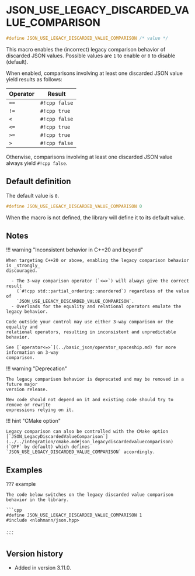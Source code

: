 # JSON_USE_LEGACY_DISCARDED_VALUE_COMPARISON

```cpp
#define JSON_USE_LEGACY_DISCARDED_VALUE_COMPARISON /* value */
```

This macro enables the (incorrect) legacy comparison behavior of discarded JSON values.
Possible values are `1` to enable or `0` to disable (default).

When enabled, comparisons involving at least one discarded JSON value yield results as follows:

| **Operator** | **Result**    |
|--------------|---------------|
| `==`         | `#!cpp false` |
| `!=`         | `#!cpp true`  |
| `<`          | `#!cpp false` |
| `<=`         | `#!cpp true`  |
| `>=`         | `#!cpp true`  |
| `>`          | `#!cpp false` |

Otherwise, comparisons involving at least one discarded JSON value always yield `#!cpp false`.

## Default definition

The default value is `0`.

```cpp
#define JSON_USE_LEGACY_DISCARDED_VALUE_COMPARISON 0
```

When the macro is not defined, the library will define it to its default value.

## Notes

!!! warning "Inconsistent behavior in C++20 and beyond"

    When targeting C++20 or above, enabling the legacy comparison behavior is _strongly_
    discouraged.

      - The 3-way comparison operator (`<=>`) will always give the correct result
        (`#!cpp std::partial_ordering::unordered`) regardless of the value of
        `JSON_USE_LEGACY_DISCARDED_VALUE_COMPARISON`.
      - Overloads for the equality and relational operators emulate the legacy behavior.

    Code outside your control may use either 3-way comparison or the equality and
    relational operators, resulting in inconsistent and unpredictable behavior.

    See [`operator<=>`](../basic_json/operator_spaceship.md) for more information on 3-way
    comparison.

!!! warning "Deprecation"

    The legacy comparison behavior is deprecated and may be removed in a future major
    version release.

    New code should not depend on it and existing code should try to remove or rewrite
    expressions relying on it.

!!! hint "CMake option"

    Legacy comparison can also be controlled with the CMake option
    [`JSON_LegacyDiscardedValueComparison`](../../integration/cmake.md#json_legacydiscardedvaluecomparison)
    (`OFF` by default) which defines `JSON_USE_LEGACY_DISCARDED_VALUE_COMPARISON` accordingly.

## Examples

??? example

    The code below switches on the legacy discarded value comparison behavior in the library.

    ```cpp
    #define JSON_USE_LEGACY_DISCARDED_VALUE_COMPARISON 1
    #include <nlohmann/json.hpp>

    ...
    ```

## Version history

- Added in version 3.11.0.
